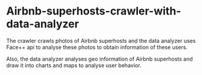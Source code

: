 # Airbnb-superhosts-crawler-with-data-analyzer
The crawler crawls photos of Airbnb superhosts and the data analyzer uses Face++ api to analyse these photos to obtain information of these users.

Also, the data analyzer analyses geo information of Airbnb superhosts and draw it into charts and maps to analyse user behavior.
